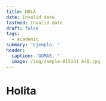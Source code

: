 ```yaml
---
title: HOLA
date: Invalid date
lastmod: Invalid date
draft: false
tags:
  - academic
summary: 'Ejemplo. '
header:
  caption: 'GOMAS. '
  image: /img/sample-815141_640.jpg
---
```

# Holita
